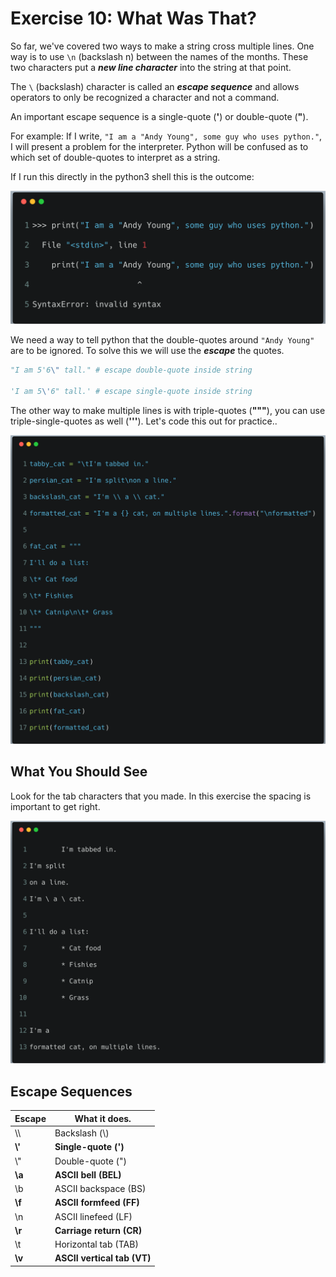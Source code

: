 # Exercise 10: What Was That?

So far, we've covered two ways to make a string cross multiple lines. One way is to use `\n`
(backslash n) between the names of the months. These two characters put a _**new line character**_
into the string at that point.

The `\` (backslash) character is called an _**escape sequence**_ and allows operators to only be recognized a character and not a command.

An important escape sequence is a single-quote (**'**) or double-quote (**"**).

For example: If I write, `"I am a "Andy Young", some guy who uses python."`, I will present a problem for the interpreter. Python will be confused as to which set of double-quotes to interpret as a string.

If I run this directly in the python3 shell this is the outcome:

![error10.png](../assets/ex10/error10.png)

We need a way to tell python that the double-quotes around `"Andy Young"` are to be ignored. To solve this
we will use the _**escape**_ the quotes.

```python
"I am 5'6\" tall." # escape double-quote inside string

'I am 5\'6" tall.' # escape single-quote inside string
```

The other way to make multiple lines is with triple-quotes (**"""**), you can use triple-single-quotes as well (**'''**).
Let's code this out for practice..

![ex10.png](../assets/ex10/ex10.png)

## What You Should See

Look for the tab characters that you made. In this exercise the spacing is important to get right.

![bash10.png](../assets/ex10/bash10.png)

## Escape Sequences

| Escape | What it does.           |
|--------|-------------------------|
| \\\    | Backslash (\\)          |
| **\\'**    | **Single-quote (')**        |
| \\"    | Double-quote (")        |
| **\\a**    | **ASCII bell (BEL)**        |
| \\b    | ASCII backspace (BS)    |
| **\\f**    | **ASCII formfeed (FF)**     |
| \\n    | ASCII linefeed (LF)     |
| **\\r**    | **Carriage return (CR)**    |
| \\t    | Horizontal tab (TAB)    |
| **\\v**    | **ASCII vertical tab (VT)** |